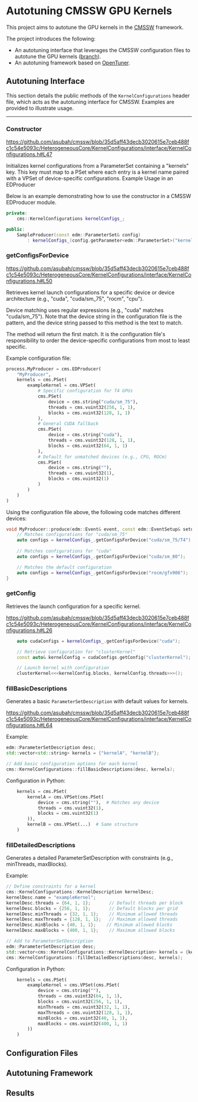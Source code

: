 # Autotuning CMSSW GPU Kernels
This project aims to autotune the GPU kernels in the [CMSSW](https://github.com/cms-sw/cmssw) framework.

The project introduces the following:

- An autotuning interface that leverages the CMSSW configuration files to autotune the GPU kernels ([branch](https://github.com/asubah/cmssw/tree/autotuning-interface)).
- An autotuning framework based on [OpenTuner](https://github.com/jansel/opentuner).

## Autotuning Interface

This section details the public methods of the `KernelConfigurations` header file, which acts as the autotuning interface for CMSSW. Examples are provided to illustrate usage.

---

### Constructor

https://github.com/asubah/cmssw/blob/35d5aff43decb3020615e7ceb488fc1c54e5093c/HeterogeneousCore/KernelConfigurations/interface/KernelConfigurations.h#L47

Initializes kernel configurations from a ParameterSet containing a "kernels" key. This key must map to a PSet where each entry is a kernel name paired with a VPSet of device-specific configurations.
Example Usage in an EDProducer

Below is an example demonstrating how to use the constructor in a CMSSW EDProducer module.
```cpp
private:
    cms::KernelConfigurations kernelConfigs_;

public:
    SampleProducer(const edm::ParameterSet& config)
        : kernelConfigs_(config.getParameter<edm::ParameterSet>("kernels")) {  }
```

### getConfigsForDevice

https://github.com/asubah/cmssw/blob/35d5aff43decb3020615e7ceb488fc1c54e5093c/HeterogeneousCore/KernelConfigurations/interface/KernelConfigurations.h#L50

Retrieves kernel launch configurations for a specific device or device architecture (e.g., "cuda", "cuda/sm\_75", "rocm", "cpu").

Device matching uses regular expressions (e.g., "cuda" matches "cuda/sm\_75"). Note that the device string in the configuration file is the pattern, and the device string passed to this method is the text to match.

The method will return the first match. It is the configuration file's responsibility to order the device-specific configurations from most to least specific.

Example configuration file:
```python
process.MyProducer = cms.EDProducer(  
    "MyProducer",  
    kernels = cms.PSet(  
        exampleKernel = cms.VPSet(  
            # Specific configuration for T4 GPUs  
            cms.PSet(  
                device = cms.string("cuda/sm_75"),  
                threads = cms.vuint32(256, 1, 1),  
                blocks = cms.vuint32(128, 1, 1)  
            ),  
            # General CUDA fallback  
            cms.PSet(  
                device = cms.string("cuda"),  
                threads = cms.vuint32(128, 1, 1),  
                blocks = cms.vuint32(64, 1, 1)  
            ),  
            # Default for unmatched devices (e.g., CPU, ROCm)  
            cms.PSet(  
                device = cms.string(""),  
                threads = cms.vuint32(1),  
                blocks = cms.vuint32(1)  
            )  
        )  
    )  
)
```

Using the configuration file above, the following code matches different devices:
```cpp
void MyProducer::produce(edm::Event& event, const edm::EventSetup& setup) {  
    // Matches configurations for "cuda/sm_75"
    auto configs = kernelConfigs_.getConfigsForDevice("cuda/sm_75/T4");  
    
    // Matches configurations for "cuda"
    auto configs = kernelConfigs_.getConfigsForDevice("cuda/sm_80");  

    // Matches the default configuration
    auto configs = kernelConfigs_.getConfigsForDevice("rocm/gfx906");  
}
```

### getConfig

Retrieves the launch configuration for a specific kernel.

https://github.com/asubah/cmssw/blob/35d5aff43decb3020615e7ceb488fc1c54e5093c/HeterogeneousCore/KernelConfigurations/interface/KernelConfigurations.h#L26

```cpp
    auto cudaConfigs = kernelConfigs_.getConfigsForDevice("cuda");  

    // Retrieve configuration for "clusterKernel"  
    const auto& kernelConfig = cudaConfigs.getConfig("clusterKernel");

    // Launch kernel with configuration
    clusterKernel<<<kernelConfig.blocks, kernelConfig.threads>>>();
```

### fillBasicDescriptions

Generates a basic `ParameterSetDescription` with default values for kernels.

https://github.com/asubah/cmssw/blob/35d5aff43decb3020615e7ceb488fc1c54e5093c/HeterogeneousCore/KernelConfigurations/interface/KernelConfigurations.h#L64

Example:
```cpp
edm::ParameterSetDescription desc;
std::vector<std::string> kernels = {"kernelA", "kernelB"};

// Add basic configuration options for each kernel
cms::KernelConfigurations::fillBasicDescriptions(desc, kernels);
```

Configuration in Python:
```python
    kernels = cms.PSet(
        kernelA = cms.VPSet(cms.PSet(
            device = cms.string(""),  # Matches any device
            threads = cms.vuint32(1),
            blocks = cms.vuint32(1)
        )),
        kernelB = cms.VPSet(...)  # Same structure
    )
```

### fillDetailedDescriptions

Generates a detailed ParameterSetDescription with constraints (e.g., minThreads, maxBlocks).

Example:
```cpp
// Define constraints for a kernel
cms::KernelConfigurations::KernelDescription kernelDesc;
kernelDesc.name = "exampleKernel";
kernelDesc.threads = {64, 1, 1};       // Default threads per block
kernelDesc.blocks = {256, 1, 1};       // Default blocks per grid
kernelDesc.minThreads = {32, 1, 1};    // Minimum allowed threads
kernelDesc.maxThreads = {128, 1, 1};   // Maximum allowed threads
kernelDesc.minBlocks = {40, 1, 1};    // Minimum allowed blocks
kernelDesc.maxBlocks = {400, 1, 1};    // Maximum allowed blocks

// Add to ParameterSetDescription
edm::ParameterSetDescription desc;
std::vector<cms::KernelConfigurations::KernelDescription> kernels = {kernelDesc};
cms::KernelConfigurations::fillDetailedDescriptions(desc, kernels);
```

Configuration in Python:
```python
    kernels = cms.PSet(
        exampleKernel = cms.VPSet(cms.PSet(
            device = cms.string(""),
            threads = cms.vuint32(64, 1, 1),
            blocks = cms.vuint32(256, 1, 1),
            minThreads = cms.vuint32(32, 1, 1),
            maxThreads = cms.vuint32(128, 1, 1),
            minBlocks = cms.vuint32(40, 1, 1),
            maxBlocks = cms.vuint32(400, 1, 1)
        ))
    )
```

## Configuration Files

## Autotuning Framework

## Results

